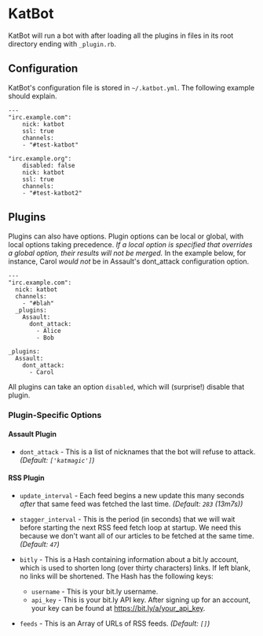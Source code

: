 KatBot
======

KatBot will run a bot with after loading all the plugins in files in its root
directory ending with `_plugin.rb`.

Configuration
-------------

KatBot's configuration file is stored in `~/.katbot.yml`. The following example
should explain.

	---
	"irc.example.com":
		nick: katbot
		ssl: true
		channels:
		- "#test-katbot"

	"irc.example.org":
		disabled: false
		nick: katbot
		ssl: true
		channels:
		- "#test-katbot2"

Plugins
-------

Plugins can also have options. Plugin options can be local or global, with local
options taking precedence. *If a local option is specified that overrides a
global option, their results will not be merged.* In the example below, for
instance, Carol *would not* be in Assault's dont_attack configuration option.

	---
	"irc.example.com":
	  nick: katbot
	  channels:
	    - "#blah"
	  _plugins:
	    Assault:
	      dont_attack:
	        - Alice
	        - Bob

	_plugins:
	  Assault:
	    dont_attack:
	      - Carol

All plugins can take an option `disabled`, which will (surprise!) disable that
plugin.

### Plugin-Specific Options ###

#### Assault Plugin ####

- `dont_attack` - This is a list of nicknames that the bot will refuse to
attack. _(Default: `['katmagic']`)_

#### RSS Plugin ####

- `update_interval` - Each feed begins a new update this many seconds _after_
that same feed was fetched the last time. _(Default: `283` (13m7s))_

- `stagger_interval` - This is the period (in seconds) that we will wait before starting the next RSS feed fetch loop at startup. We need this because we don't
want all of our articles to be fetched at the same time. _(Default: `47`)_

- `bitly` - This is a Hash containing information about a bit.ly account, which
is used to shorten long (over thirty characters) links. If left blank, no links
will be shortened. The Hash has the following keys:
	- `username` - This is your bit.ly username.
	- `api_key` - This is your bit.ly API key. After signing up for an account,
	your key can be found at <https://bit.ly/a/your_api_key>.

- `feeds` - This is an Array of URLs of RSS feeds. _(Default: `[]`)_
